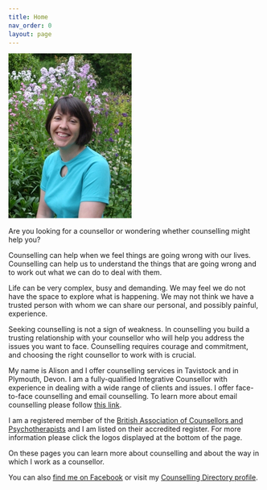 ```yaml
---
title: Home
nav_order: 0
layout: page
---
```


![Alison](/assets/alison.jpg)

Are you looking for a counsellor or wondering whether counselling might help you?

Counselling can help when we feel things are going wrong with our lives. Counselling can help us to understand the things that are going wrong and to work out what we can do to deal with them.

Life can be very complex, busy and demanding. We may feel we do not have the space to explore what is happening. We may not think we have a trusted person with whom we can share our personal, and possibly painful, experience.

Seeking counselling is not a sign of weakness. In counselling you build a trusting relationship with your counsellor who will help you address the issues you want to face. Counselling requires courage and commitment, and choosing the right counsellor to work with is crucial.

My name is Alison and I offer counselling services in Tavistock and in Plymouth, Devon. I am a fully-qualified Integrative Counsellor with experience in dealing with a wide range of clients and issues. I offer face-to-face counselling and email counselling. To learn more about email counselling please follow [this link](/sessions-and-fees.html#email).

I am a registered member of the <a href="http://www.bacp.co.uk/" target="_blank">British Association of Counsellors and Psychotherapists</a> and I am listed on their accredited register. For more information please click the logos displayed at the bottom of the page.
				
On these pages you can learn more about counselling and about the way in which I work as a counsellor.
				
You can also <a href="http://www.facebook.com/CuthbertCounselling" target="_blank" title="Find me on Facebook" class="facebook-link">find me on Facebook</a> or visit my <a href="http://www.counselling-directory.org.uk/counsellors/alison-jackson" target="_blank" title="Counselling Directory" class="facebook-link">Counselling Directory profile</a>.